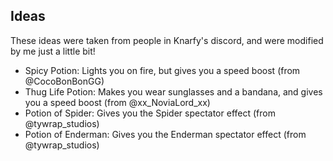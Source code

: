 ## Ideas

These ideas were taken from people in Knarfy's discord, and were modified by me just a little bit!

- Spicy Potion: Lights you on fire, but gives you a speed boost (from @CocoBonBonGG)
- Thug Life Potion: Makes you wear sunglasses and a bandana, and gives you a speed boost (from @xx_NoviaLord_xx)
- Potion of Spider: Gives you the Spider spectator effect (from @tywrap_studios)
- Potion of Enderman: Gives you the Enderman spectator effect (from @tywrap_studios)
